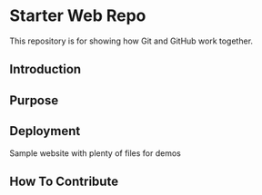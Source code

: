 # Starter Web Repo

This repository is for showing how Git and GitHub work together.

## Introduction

## Purpose

## Deployment

Sample website with plenty of files for demos

## How To Contribute


